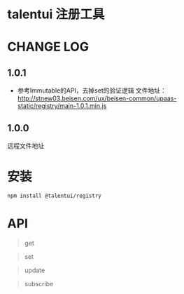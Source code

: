# talentui 注册工具

# CHANGE LOG

## 1.0.1 
* 参考Immutable的API，去掉set的验证逻辑
文件地址：
http://stnew03.beisen.com/ux/beisen-common/upaas-static/registry/main-1.0.1.min.js

## 1.0.0

远程文件地址

# 安装

```
npm install @talentui/registry
```

# API

> get

> set

> update

> subscribe